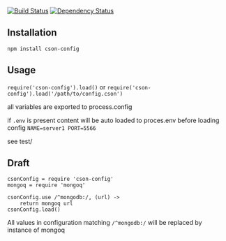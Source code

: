 [![Build Status](https://travis-ci.org/falsecz/cson-config.svg?branch=master)](https://travis-ci.org/falsecz/cson-config)
[![Dependency Status](https://david-dm.org/falsecz/cson-config.svg)](https://david-dm.org/falsecz/cson-config)

Installation
-----
`npm install cson-config`

Usage
-----

`require('cson-config').load()` 
or
`require('cson-config').load('/path/to/config.cson')`


all variables are exported to process.config

if `.env` is present content will be auto loaded to proces.env before loading config
`
NAME=server1
PORT=5566
`



see test/

Draft
-----
    csonConfig = require 'cson-config'
    mongoq = require 'mongoq'

    csonConfig.use /^mongodb:/, (url) ->
        return mongoq url
    csonConfig.load()

All values in configuration matching `/^mongodb:/` will be replaced by instance of mongoq
